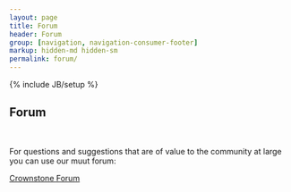 ```yaml
---
layout: page
title: Forum
header: Forum
group: [navigation, navigation-consumer-footer]
markup: hidden-md hidden-sm
permalink: forum/
---
```

{% include JB/setup %}

<section class="gray mini-wrap">
    <div class="container">
	<div class="row">
	    <div class="col-xs-12 col-sm-12 col-md-12">
		<h1 class="big-title">Forum</h1>
		<br/>
		<p>For questions and suggestions that are of value to the community at large you can use our muut forum:</p>
		<a class="muut" href="https://muut.com/i/dobots">Crownstone Forum</a><script src="//cdn.muut.com/1/moot.min.js"></script>
	    </div>
	</div>
    </div>
</section>

